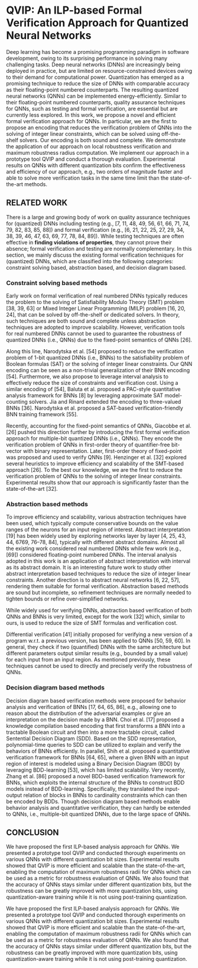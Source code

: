 # QVIP: An ILP-based Formal Verification Approach for Quantized Neural Networks

Deep learning has become a promising programming paradigm in software development, owing to its surprising performance in solving many challenging tasks. Deep neural networks (DNNs) are increasingly being deployed in practice, but are limited on resource-constrained devices owing to their demand for computational power. Quantization has emerged as a promising technique to reduce the size of DNNs with comparable accuracy as their floating-point numbered counterparts. The resulting quantized neural networks (QNNs) can be implemented energy-efficiently. Similar to their floating-point numbered counterparts, quality assurance techniques for QNNs, such as testing and formal verification, are essential but are currently less explored. In this work, we propose a novel and efficient formal verification approach for QNNs. In particular, we are the first to propose an encoding that reduces the verification problem of QNNs into the solving of integer linear constraints, which can be solved using off-the-shelf solvers. Our encoding is both sound and complete. We demonstrate the application of our approach on local robustness verification and maximum robustness radius computation. We implement our approach in a prototype tool QVIP and conduct a thorough evaluation. Experimental results on QNNs with different quantization bits confirm the effectiveness and efficiency of our approach, e.g., two orders of magnitude faster and able to solve more verification tasks in the same time limit than the state-of-the-art methods.



## RELATED WORK

There is a large and growing body of work on quality assurance techniques for (quantized) DNNs including testing (e.g., [7, 11, 48, 49, 56, 61, 66, 71, 74, 79, 82, 83, 85, 88]) and formal verification (e.g., [6, 21, 22, 25, 27, 29, 34, 38, 39, 46, 47, 63, 69, 77, 78, 84, 89]). While testing techniques are often effective in **finding violations of properties**, they cannot prove their absence; formal verification and testing are normally complementary. In this section, we mainly discuss the existing formal verification techniques for (quantized) DNNs, which are classified into the following categories: constraint solving based, abstraction based, and decision diagram based.

### Constraint solving based methods

Early work on formal verification of real numbered DNNs typically reduces the problem to the solving of Satisfiability Modulo Theory (SMT) problem [38, 39, 63] or Mixed Integer Linear Programming (MILP) problem [16, 20, 24], that can be solved by off-the-shelf or dedicated solvers. In theory, such techniques are both sound and complete unless abstraction techniques are adopted to improve scalability. However, verification tools for real numbered DNNs cannot be used to guarantee the robustness of quantized DNNs (i.e., QNNs) due to the fixed-point semantics of QNNs [26].

Along this line, Narodytska et al. [54] proposed to reduce the verification problem of 1-bit quantized DNNs (i.e., BNNs) to the satisfiability problem of Boolean formulas (SAT) or the solving of integer linear constraints. Our QNN encoding can be seen as a non-trivial generalization of their BNN encoding [54]. Furthermore, we also propose to leverage interval analysis to effectively reduce the size of constraints and verification cost. Using a similar encoding of [54], Baluta et al. proposed a PAC-style quantitative analysis framework for BNNs [8] by leveraging approximate SAT model-counting solvers. Jia and Rinard extended the encoding to three-valued BNNs [36]. Narodytska et al. proposed a SAT-based verification-friendly BNN training framework [55].

Recently, accounting for the fixed-point semantics of QNNs, Giacobbe et al. [26] pushed this direction further by introducing the first formal verification approach for multiple-bit quantized DNNs (i.e., QNNs). They encode the verification problem of QNNs in first-order theory of quantifier-free bit-vector with binary representation. Later, first-order theory of fixed-point was proposed and used to verify QNNs [9]. Henzinger et al. [32] explored several heuristics to improve efficiency and scalability of the SMT-based approach [26]. To the best our knowledge, we are the first to reduce the verification problem of QNNs to the solving of integer linear constraints. Experimental results show that our approach is significantly faster than the state-of-the-art [32].

### Abstraction based methods

To improve efficiency and scalability, various abstraction techniques have been used, which typically compute conservative bounds on the value ranges of the neurons for an input region of interest. Abstract interpretation [19] has been widely used by exploring networks layer by layer [4, 25, 43, 44, 6769, 76–78, 84], typically with different abstract domains. Almost all the existing work considered real numbered DNNs while few work (e.g., [69]) considered floating-point numbered DNNs. The interval analysis adopted in this work is an application of abstract interpretation with interval as its abstract domain. It is an interesting future work to study other abstract interpretation based techniques to reduce the size of integer linear constraints. Another direction is to abstract neural networks [6, 22, 57], rendering them suitable for formal verification. Abstraction based methods are sound but incomplete, so refinement techniques are normally needed to tighten bounds or refine over-simplified networks.

While widely used for verifying DNNs, abstraction based verification of both QNNs and BNNs is very limited, except for the work [32] which, similar to ours, is used to reduce the size of SMT formulas and verification cost.

Differential verification [41] initially proposed for verifying a new version of a program w.r.t. a previous version, has been applied to QNNs [50, 59, 60]. In general, they check if two (quantified) DNNs with the same architecture but different parameters output similar results (e.g., bounded by a small value) for each input from an input region. As mentioned previously, these techniques cannot be used to directly and precisely verify the robustness of QNNs.

### Decision diagram based methods

Decision diagram based verification methods were proposed for behavior analysis and verification of BNNs [17, 64, 65, 86], e.g., allowing one to reason about the distribution of the adversarial examples or give an interpretation on the decision made by a BNN. Choi et al. [17] proposed a knowledge compilation based encoding that first transforms a BNN into a tractable Boolean circuit and then into a more tractable circuit, called Sentential Decision Diagram (SDD). Based on the SDD representation, polynomial-time queries to SDD can be utilized to explain and verify the behaviors of BNNs efficiently. In parallel, Shih et al. proposed a quantitative verification framework for BNNs [64, 65], where a given BNN with an input region of interest is modeled using a Binary Decision Diagram (BDD) by leveraging BDD-learning [53], which has limited scalability. Very recently, Zhang et al. [86] proposed a novel BDD-based verification framework for BNNs, which exploits the internal structure of the BNNs to construct BDD models instead of BDD-learning. Specifically, they translated the input-output relation of blocks in BNNs to cardinality constraints which can then be encoded by BDDs. Though decision diagram based methods enable behavior analysis and quantitative verification, they can hardly be extended to QNNs, i.e., multiple-bit quantized DNNs, due to the large space of QNNs.

## CONCLUSION

We have proposed the first ILP-based analysis approach for QNNs. We presented a prototype tool QVIP and conducted thorough experiments on various QNNs with different quantization bit sizes. Experimental results showed that QVIP is more efficient and scalable than the state-of-the-art, enabling the computation of maximum robustness radii for QNNs which can be used as a metric for robustness evaluation of QNNs. We also found that the accuracy of QNNs stays similar under different quantization bits, but the robustness can be greatly improved with more quantization bits, using quantization-aware training while it is not using post-training quantization.

We have proposed the first ILP-based analysis approach for QNNs. We presented a prototype tool QVIP and conducted thorough experiments on various QNNs with different quantization bit sizes. Experimental results showed that QVIP is more efficient and scalable than the state-of-the-art, enabling the computation of maximum robustness radii for QNNs which can be used as a metric for robustness evaluation of QNNs. We also found that the accuracy of QNNs stays similar under different quantization bits, but the robustness can be greatly improved with more quantization bits, using quantization-aware training while it is not using post-training quantization.

